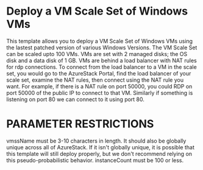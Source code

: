 # Deploy a VM Scale Set of Windows VMs

This template allows you to deploy a VM Scale Set of Windows VMs using the lastest patched version of various Windows Versions. The VM Scale Set can be scaled upto 100 VMs. VMs are set with 2 managed disks; the OS disk and a data disk of 1 GB. VMs are behind a load balancer with NAT rules for rdp connections. To connect from the load balancer to a VM in the scale set, you would go to the AzureStack Portal, find the load balancer of your scale set, examine the NAT rules, then connect using the NAT rule you want. For example, if there is a NAT rule on port 50000, you could RDP on port 50000 of the public IP to connect to that VM. Similarly if something is listening on port 80 we can connect to it using port 80.

PARAMETER RESTRICTIONS
======================

vmssName must be 3-10 characters in length. It should also be globally unique across all of AzureStack. If it isn't globally unique, it is possible that this template will still deploy properly, but we don't recommend relying on this pseudo-probabilistic behavior.
instanceCount must be 100 or less.
